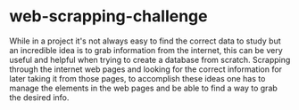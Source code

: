 # web-scrapping-challenge
While in a project it's not always easy to find the correct data to study but an incredible
idea is to grab information from the internet, this can be very useful and helpful when trying
to create a database from scratch. Scrapping through the internet web pages and looking for
the correct information for later taking it from those pages, to accomplish these ideas one has
to manage the elements in the web pages and be able to find a way to grab the desired info.
